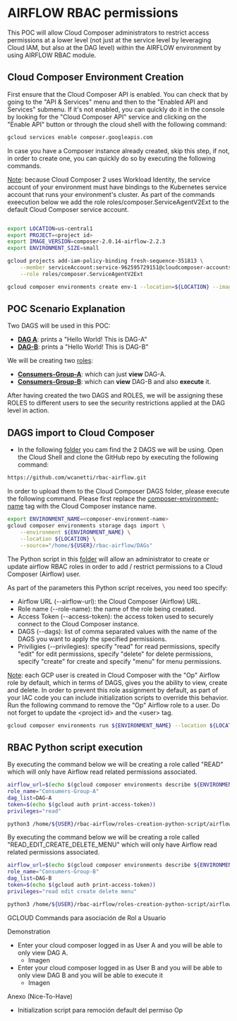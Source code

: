 # AIRFLOW RBAC permissions
This POC will allow Cloud Composer administrators to restrict access permissions at a lower level (not just at the service level by leveraging Cloud IAM, but also at the DAG level) within the AIRFLOW environment by using AIRFLOW RBAC module.

## Cloud Composer Environment Creation
First ensure that the Cloud Composer API is enabled. You can check that by going to the "API & Services" menu and then to the "Enabled API and Services" submenu. If it's not enabled, you can quickly do it in the console by looking for the "Cloud Composer API" service and clicking on the "Enable API" button or through the cloud shell with the following command:

```bash
gcloud services enable composer.googleapis.com
```

In case you have a Composer instance already created, skip this step, if not, in order to create one, you can quickly do so by executing the following commands.

<u>Note</u>: because Cloud Composer 2 uses Workload Identity, the service account of your environment must have bindings to the Kubernetes service account that runs your environment's cluster. As part of the commands exeecution below we add the role roles/composer.ServiceAgentV2Ext to the default Cloud Composer service account.

```bash

export LOCATION=us-central1
export PROJECT=<project id>
export IMAGE_VERSION=composer-2.0.14-airflow-2.2.3
export ENVIRONMENT_SIZE=small

gcloud projects add-iam-policy-binding fresh-sequence-351813 \
    --member serviceAccount:service-962595729151@cloudcomposer-accounts.iam.gserviceaccount.com \
    --role roles/composer.ServiceAgentV2Ext

gcloud composer environments create env-1 --location=${LOCATION} --image-version=${IMAGE_VERSION} --environment-size=${ENVIRONMENT_SIZE}
```

## POC Scenario Explanation

Two DAGS will be used in this POC:
- <b><u>DAG A</u></b>: prints a "Hello World! This is DAG-A"
- <b><u>DAG-B</u></b>: prints a "Hello World! This is DAG-B"

We will be creating two <u>roles</u>:
- <b><u>Consumers-Group-A</u></b>: which can just <b>view</b> DAG-A.
- <b><u>Consumers-Group-B</u></b>: which can <b>view</b> DAG-B and also <b>execute</b> it.

After having created the two DAGS and ROLES, we will be assigning these ROLES to different users to see the security restrictions applied at the DAG level in action.

## DAGS import to Cloud Composer
- In the following [folder](https://github.com/wcanetti/rbac-airflow/tree/main/dags) you cam find the 2 DAGS we will be using. Open the Cloud Shell and clone the GitHub repo by executing the following command:

```bash
https://github.com/wcanetti/rbac-airflow.git
```

In order to upload them to the Cloud Composer DAGS folder, please execute the following command. Please first replace the <u>composer-environment-name</u> tag with the Cloud Composer instance name.

```bash
export ENVIRONMENT_NAME=<composer-environment-name>
gcloud composer environments storage dags import \
    --environment ${ENVIRONMENT_NAME} \
    --location ${LOCATION} \
    --source="/home/${USER}/rbac-airflow/DAGs"
```

The Python script in this [folder](https://github.com/wcanetti/rbac-airflow/tree/main/roles-creation-python-script) will allow an administrator to create or update airflow RBAC roles in order to add / restrict permissions to a Cloud Composer (Airflow) user.

As part of the parameters this Python script receives, you need too specify:
- Airflow URL (--airflow-url): the Cloud Composer (Airflow) URL.
- Role name (--role-name): the name of the role being created.
- Access Token (--access-token): the access token used to securely connect to the Cloud Composer instance.
- DAGS (--dags): list of comma separated values with the name of the DAGS you want to apply the specified permissions.
- Priviligies (--privilegies): specify "read" for read permissions, specify "edit" for edit permissions, specify "delete" for delete permissions, specify "create" for create and specify "menu" for menu permissions.

<u>Note</u>: each GCP user is created in Cloud Composer with the "Op" Airflow role by default, which in terms of DAGS, gives you the ability to view, create and delete. In order to prevent this role assignment by default, as part of your IAC code you can include initialization scripts to override this behavior. Run the following command to remove the "Op" Airflow role to a user. Do not forget to update the \<project id\> and the \<user\> tag.

```bash
gcloud composer environments run ${ENVIRONMENT_NAME} --location ${LOCATION} --project ${PROJECT} users remove-role -- -e <user> -r Op
````

## RBAC Python script execution

By executing the command below we will be creating a role called "READ" which will only have Airflow read related permissions associated.

```bash
airflow_url=$(echo $(gcloud composer environments describe ${ENVIRONMENT} --location ${LOCATION} --project ${PROJECT} | grep airflowUri | awk '{ print $2}'))
role_name="Consumers-Group-A"
dag_list=DAG-A
token=$(echo $(gcloud auth print-access-token))
privileges="read"

python3 /home/${USER}/rbac-airflow/roles-creation-python-script/airflow_rbac_roles.py -u $airflow_url -r $role_name -t $token -d $dag_list -p $privileges
```

By executing the command below we will be creating a role called "READ_EDIT_CREATE_DELETE_MENU" which will only have Airflow read related permissions associated.

```bash
airflow_url=$(echo $(gcloud composer environments describe ${ENVIRONMENT} --location ${LOCATION} --project ${PROJECT} | grep airflowUri | awk '{ print $2}'))
role_name="Consumers-Group-B"
dag_list=DAG-B
token=$(echo $(gcloud auth print-access-token))
privileges="read edit create delete menu"

python3 /home/${USER}/rbac-airflow/roles-creation-python-script/airflow_rbac_roles.py -u $airflow_url -r $role_name -t $token -d $dag_list -p $privileges
```

GCLOUD Commands para asociación de Rol a Usuario

Demonstration
- Enter your cloud composer logged in as User A and you will be able to only view DAG A.
    - Imagen
- Enter your cloud composer logged in as User B and you will be able to only view DAG B and you will be able to execute it
    - Imagen

Anexo (Nice-To-Have)
- Initialization script para remoción default del permiso Op